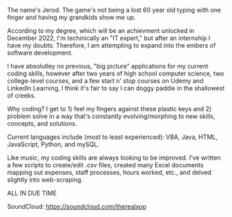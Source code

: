 The name's Jerod. The game's not being a lost 60 year old typing with one finger and having my grandkids show me up.

According to my degree, which will be an achievment unlocked in December 2022, I'm techinically an "IT expert," but after an internship I have my doubts. Therefore, I am attempting to expand into the embers of software development.

I have absolutley no previous, "big picture" applications for my current coding skills, however after two years of high school computer science, two college-level courses, and a few start n' stop courses on Udemy and LinkedIn Learning, I think it's fair to say I can doggy paddle in the shallowest of creeks.

Why coding? I get to 1) feel my fingers against these plastic keys and 2) problem solve in a way that's constantly evolving/morphing to new skills, concepts, and solutions.

Current languages include (most to least experienced): VBA, Java, HTML, JavaScript, Python, and mySQL.

Like music, my coding skills are always looking to be improved. I've written a few scripts to create/edit .csv files, created many Excel documents mapping out expenses, staff processes, hours worked, etc., and delved slightly into web-scraping.

ALL IN DUE TIME

SoundCloud: https://soundcloud.com/therealxop

